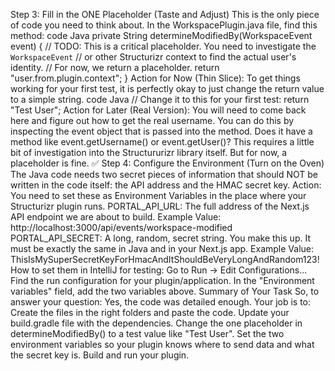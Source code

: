 Step 3: Fill in the ONE Placeholder (Taste and Adjust)
This is the only piece of code you need to think about. In the WorkspacePlugin.java file, find this method:
code
Java
private String determineModifiedBy(WorkspaceEvent event) {
    // TODO: This is a critical placeholder. You need to investigate the `WorkspaceEvent`
    // or other Structurizr context to find the actual user's identity.
    // For now, we return a placeholder.
    return "user.from.plugin.context";
}
Action for Now (Thin Slice): To get things working for your first test, it is perfectly okay to just change the return value to a simple string.
code
Java
// Change it to this for your first test:
return "Test User";
Action for Later (Real Version): You will need to come back here and figure out how to get the real username. You can do this by inspecting the event object that is passed into the method. Does it have a method like event.getUsername() or event.getUser()? This requires a little bit of investigation into the Structururizr library itself. But for now, a placeholder is fine.
✅ Step 4: Configure the Environment (Turn on the Oven)
The Java code needs two secret pieces of information that should NOT be written in the code itself: the API address and the HMAC secret key.
Action: You need to set these as Environment Variables in the place where your Structurizr plugin runs.
PORTAL_API_URL: The full address of the Next.js API endpoint we are about to build.
Example Value: http://localhost:3000/api/events/workspace-modified
PORTAL_API_SECRET: A long, random, secret string. You make this up. It must be exactly the same in Java and in your Next.js app.
Example Value: ThisIsMySuperSecretKeyForHmacAndItShouldBeVeryLongAndRandom123!
How to set them in IntelliJ for testing:
Go to Run -> Edit Configurations...
Find the run configuration for your plugin/application.
In the "Environment variables" field, add the two variables above.
Summary of Your Task
So, to answer your question: Yes, the code was detailed enough. Your job is to:
Create the files in the right folders and paste the code.
Update your build.gradle file with the dependencies.
Change the one placeholder in determineModifiedBy() to a test value like "Test User".
Set the two environment variables so your plugin knows where to send data and what the secret key is.
Build and run your plugin.

